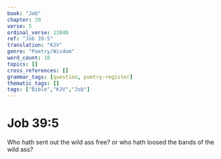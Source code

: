```yaml
---
book: "Job"
chapter: 39
verse: 5
ordinal_verse: 13840
ref: "Job 39:5"
translation: "KJV"
genre: "Poetry/Wisdom"
word_count: 18
topics: []
cross_references: []
grammar_tags: [question, poetry-register]
thematic_tags: []
tags: ["Bible","KJV","Job"]
---
```


# Job 39:5

Who hath sent out the wild ass free? or who hath loosed the bands of the wild ass?
